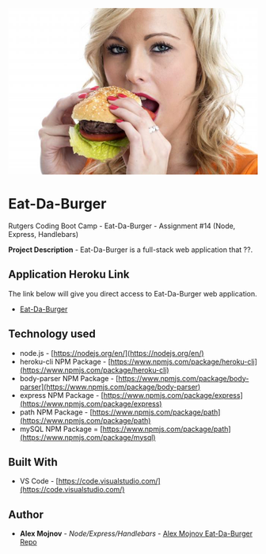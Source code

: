 <div align="center">
<img src="https://github.com/alexmojnov74/burger/blob/master/public/assets/img/background.jpg" alt="logo"></img>
</div>

# Eat-Da-Burger
Rutgers Coding Boot Camp - Eat-Da-Burger - Assignment #14 (Node, Express, Handlebars)
 <p></p>
 
**Project Description** - Eat-Da-Burger is a full-stack web application that ??.

## Application Heroku Link
The link below will give you direct access to Eat-Da-Burger web application.

* [Eat-Da-Burger](https://uncbc-eatdaburger.herokuapp.com/)

## Technology used
- node.js - [https://nodejs.org/en/](https://nodejs.org/en/)
- heroku-cli NPM Package - [https://www.npmjs.com/package/heroku-cli](https://www.npmjs.com/package/heroku-cli)
- body-parser NPM Package - [https://www.npmjs.com/package/body-parser](https://www.npmjs.com/package/body-parser)
- express NPM Package - [https://www.npmjs.com/package/express](https://www.npmjs.com/package/express)
- path NPM Package - [https://www.npmjs.com/package/path](https://www.npmjs.com/package/path)
- mySQL NPM Package = [https://www.npmjs.com/package/path](https://www.npmjs.com/package/mysql)

## Built With

* VS Code - [https://code.visualstudio.com/](https://code.visualstudio.com/)

## Author

* **Alex Mojnov** - *Node/Express/Handlebars* - [Alex Mojnov Eat-Da-Burger Repo](https://github.com/alexmojnov74/burger)
